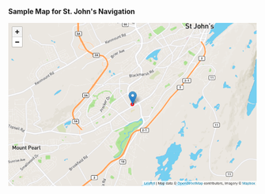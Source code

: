 **Sample Map for St. John's Navigation**

![Alt text](./for_readme/sample.png?raw=true "Sample Map ")
